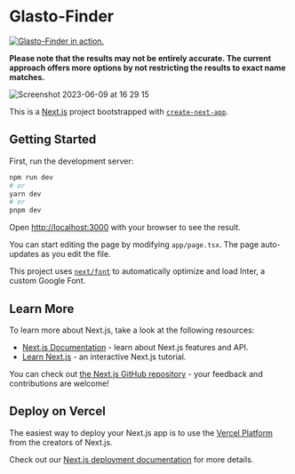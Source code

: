 # Glasto-Finder

[![Glasto-Finder in action.](https://github.com/ruarim/glastonbury-set-finder/assets/48099261/02fa31ab-1621-420b-aafd-d63f50b1bf5e)](https://github.com/ruarim/glastonbury-set-finder/assets/48099261/b9fe7c80-a75a-4d39-b7f7-b2ec222fcefa)

**Please note that the results may not be entirely accurate. The current approach offers more options by not restricting the results to exact name matches.**

![Screenshot 2023-06-09 at 16 29 15](https://github.com/ruarim/glastonbury-set-finder/assets/48099261/095e6965-bb8e-414f-85bc-45383945bf80)

This is a [Next.js](https://nextjs.org/) project bootstrapped with [`create-next-app`](https://github.com/vercel/next.js/tree/canary/packages/create-next-app).

## Getting Started

First, run the development server:

```bash
npm run dev
# or
yarn dev
# or
pnpm dev
```

Open [http://localhost:3000](http://localhost:3000) with your browser to see the result.

You can start editing the page by modifying `app/page.tsx`. The page auto-updates as you edit the file.

This project uses [`next/font`](https://nextjs.org/docs/basic-features/font-optimization) to automatically optimize and load Inter, a custom Google Font.

## Learn More

To learn more about Next.js, take a look at the following resources:

- [Next.js Documentation](https://nextjs.org/docs) - learn about Next.js features and API.
- [Learn Next.js](https://nextjs.org/learn) - an interactive Next.js tutorial.

You can check out [the Next.js GitHub repository](https://github.com/vercel/next.js/) - your feedback and contributions are welcome!

## Deploy on Vercel

The easiest way to deploy your Next.js app is to use the [Vercel Platform](https://vercel.com/new?utm_medium=default-template&filter=next.js&utm_source=create-next-app&utm_campaign=create-next-app-readme) from the creators of Next.js.

Check out our [Next.js deployment documentation](https://nextjs.org/docs/deployment) for more details.
